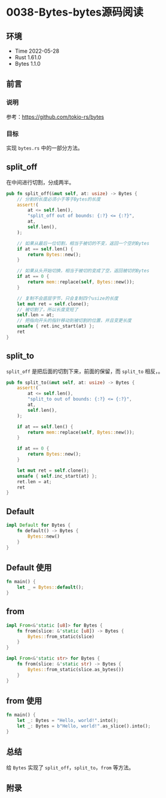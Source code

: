 # 0038-Bytes-bytes源码阅读

## 环境

- Time 2022-05-28
- Rust 1.61.0
- Bytes 1.1.0

## 前言

### 说明

参考：<https://github.com/tokio-rs/bytes>

### 目标

实现 `bytes.rs` 中的一部分方法。

## split_off

在中间进行切割，分成两半。

```rust
pub fn split_off(&mut self, at: usize) -> Bytes {
    // 分割的长度必须小于等于Bytes的长度
    assert!(
        at <= self.len(),
        "split_off out of bounds: {:?} <= {:?}",
        at,
        self.len(),
    );

    // 如果从最后一位切割，相当于被切的不变，返回一个空的Bytes
    if at == self.len() {
        return Bytes::new();
    }

    // 如果从头开始切换，相当于被切的变成了空，返回被切的Bytes
    if at == 0 {
        return mem::replace(self, Bytes::new());
    }

    // 复制不会底层字节，只会复制四个usize的长度
    let mut ret = self.clone();
    // 被切割了，所以长度变短了
    self.len = at;
    // 把指向开头的指针移动到被切割的位置，并且变更长度
    unsafe { ret.inc_start(at) };
    ret
}
```

## split_to

`split_off` 是把后面的切割下来，前面的保留，而 `split_to` 相反，。

```rust
pub fn split_to(&mut self, at: usize) -> Bytes {
    assert!(
        at <= self.len(),
        "split_to out of bounds: {:?} <= {:?}",
        at,
        self.len(),
    );

    if at == self.len() {
        return mem::replace(self, Bytes::new());
    }

    if at == 0 {
        return Bytes::new();
    }

    let mut ret = self.clone();
    unsafe { self.inc_start(at) };
    ret.len = at;
    ret
}
```

## Default

```rust
impl Default for Bytes {
    fn default() -> Bytes {
        Bytes::new()
    }
}
```

## Default 使用

```rust
fn main() {
    let _ = Bytes::default();
}
```

## from

```rust
impl From<&'static [u8]> for Bytes {
    fn from(slice: &'static [u8]) -> Bytes {
        Bytes::from_static(slice)
    }
}

impl From<&'static str> for Bytes {
    fn from(slice: &'static str) -> Bytes {
        Bytes::from_static(slice.as_bytes())
    }
}
```

## from 使用

```rust
fn main() {
    let _: Bytes = "Hello, world!".into();
    let _: Bytes = b"Hello, world!".as_slice().into();
}
```

## 总结

给 `Bytes` 实现了 `split_off`，`split_to`，`from` 等方法。

## 附录
